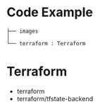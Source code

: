 # Code Example

```
├── images
│
└── terraform : Terraform
```

# Terraform

- terraform
- terraform/tfstate-backend
